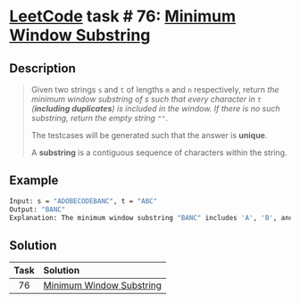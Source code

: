 # [LeetCode][leetcode] task # 76: [Minimum Window Substring][task]

Description
-----------

> Given two strings `s` and `t` of lengths `m` and `n` respectively,
> return _the minimum window substring of s such that every character in `t`
> (**including duplicates**) is included in the window.
> If there is no such substring, return the empty string `""`_.
> 
> The testcases will be generated such that the answer is **unique**.
> 
> A **substring** is a contiguous sequence of characters within the string.

Example
-------

```sh
Input: s = "ADOBECODEBANC", t = "ABC"
Output: "BANC"
Explanation: The minimum window substring "BANC" includes 'A', 'B', and 'C' from string t.
```

Solution
--------

| Task | Solution                             |
|:----:|:-------------------------------------|
|  76  | [Minimum Window Substring][solution] |


[leetcode]: <http://leetcode.com/>
[task]: <https://leetcode.com/problems/minimum-window-substring/>
[solution]: <https://github.com/wellaxis/praxis-leetcode/blob/main/src/main/java/com/witalis/praxis/leetcode/task/h1/p76/option/Practice.java>
